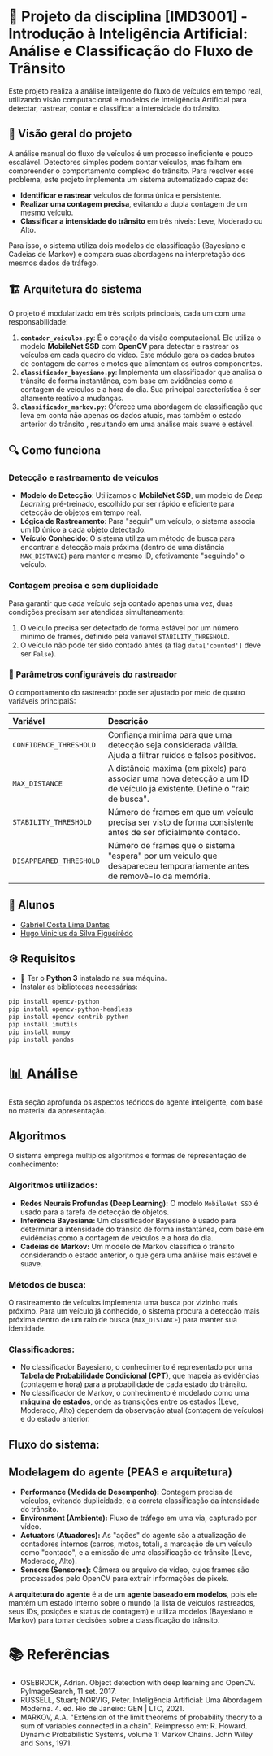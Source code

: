 # 🤖 Projeto da disciplina [IMD3001] - Introdução à Inteligência Artificial: Análise e Classificação do Fluxo de Trânsito

Este projeto realiza a análise inteligente do fluxo de veículos em tempo real, utilizando visão computacional e modelos de Inteligência Artificial para detectar, rastrear, contar e classificar a intensidade do trânsito.

## 📝 Visão geral do projeto

A análise manual do fluxo de veículos é um processo ineficiente e pouco escalável. Detectores simples podem contar veículos, mas falham em compreender o comportamento complexo do trânsito. Para resolver esse problema, este projeto implementa um sistema automatizado capaz de:

* **Identificar e rastrear** veículos de forma única e persistente.
* **Realizar uma contagem precisa**, evitando a dupla contagem de um mesmo veículo.
* **Classificar a intensidade do trânsito** em três níveis: Leve, Moderado ou Alto.

Para isso, o sistema utiliza dois modelos de classificação (Bayesiano e Cadeias de Markov) e compara suas abordagens na interpretação dos mesmos dados de tráfego.

## 🏗️ Arquitetura do sistema

O projeto é modularizado em três scripts principais, cada um com uma responsabilidade:

1.  **`contador_veiculos.py`**: É o coração da visão computacional. Ele utiliza o modelo **MobileNet SSD** com **OpenCV** para detectar e rastrear os veículos em cada quadro do vídeo. Este módulo gera os dados brutos de contagem de carros e motos que alimentam os outros componentes.
2.  **`classificador_bayesiano.py`**: Implementa um classificador que analisa o trânsito de forma instantânea, com base em evidências como a contagem de veículos e a hora do dia. Sua principal característica é ser altamente reativo a mudanças.
3.  **`classificador_markov.py`**: Oferece uma abordagem de classificação que leva em conta não apenas os dados atuais, mas também o estado anterior do trânsito , resultando em uma análise mais suave e estável.

## 🔍 Como funciona

### Detecção e rastreamento de veículos

* **Modelo de Detecção**: Utilizamos o **MobileNet SSD**, um modelo de *Deep Learning* pré-treinado, escolhido por ser rápido e eficiente para detecção de objetos em tempo real.
* **Lógica de Rastreamento**: Para "seguir" um veículo, o sistema associa um ID único a cada objeto detectado.
* **Veículo Conhecido**: O sistema utiliza um método de busca para encontrar a detecção mais próxima (dentro de uma distância `MAX_DISTANCE`) para manter o mesmo ID, efetivamente "seguindo" o veículo.

### Contagem precisa e sem duplicidade

Para garantir que cada veículo seja contado apenas uma vez, duas condições precisam ser atendidas simultaneamente:

1. O veículo precisa ser detectado de forma estável por um número mínimo de frames, definido pela variável `STABILITY_THRESHOLD`.
2. O veículo não pode ter sido contado antes (a flag `data['counted']` deve ser `False`).

### 🔧 Parâmetros configuráveis do rastreador

O comportamento do rastreador pode ser ajustado por meio de quatro variáveis principaiS:

| Variável | Descrição |
| :--- | :--- |
| `CONFIDENCE_THRESHOLD` | Confiança mínima para que uma detecção seja considerada válida. Ajuda a filtrar ruídos e falsos positivos. |
| `MAX_DISTANCE` | A distância máxima (em pixels) para associar uma nova detecção a um ID de veículo já existente. Define o "raio de busca". |
| `STABILITY_THRESHOLD` | Número de frames em que um veículo precisa ser visto de forma consistente antes de ser oficialmente contado. |
| `DISAPPEARED_THRESHOLD` | Número de frames que o sistema "espera" por um veículo que desapareceu temporariamente antes de removê-lo da memória. |

## 👷 Alunos

* [Gabriel Costa Lima Dantas](https://github.com/Gcld) 
* [Hugo Vinicius da Silva Figueirêdo](https://github.com/HugoViniciusSF)

## ⚙️ Requisitos

* 🐍 Ter o **Python 3** instalado na sua máquina.
* Instalar as bibliotecas necessárias:

```bash
pip install opencv-python
pip install opencv-python-headless
pip install opencv-contrib-python
pip install imutils
pip install numpy
pip install pandas
```
# 📊 Análise

Esta seção aprofunda os aspectos teóricos do agente inteligente, com base no material da apresentação.

## Algoritmos

O sistema emprega múltiplos algoritmos e formas de representação de conhecimento:

### Algoritmos utilizados:

* **Redes Neurais Profundas (Deep Learning):** O modelo `MobileNet SSD` é usado para a tarefa de detecção de objetos.
* **Inferência Bayesiana:** Um classificador Bayesiano é usado para determinar a intensidade do trânsito de forma instantânea, com base em evidências como a contagem de veículos e a hora do dia.
* **Cadeias de Markov:** Um modelo de Markov classifica o trânsito considerando o estado anterior, o que gera uma análise mais estável e suave.

### Métodos de busca:

O rastreamento de veículos implementa uma busca por vizinho mais próximo. Para um veículo já conhecido, o sistema procura a detecção mais próxima dentro de um raio de busca (`MAX_DISTANCE`) para manter sua identidade.

### Classificadores:

* No classificador Bayesiano, o conhecimento é representado por uma **Tabela de Probabilidade Condicional (CPT)**, que mapeia as evidências (contagem e hora) para a probabilidade de cada estado do trânsito.
* No classificador de Markov, o conhecimento é modelado como uma **máquina de estados**, onde as transições entre os estados (Leve, Moderado, Alto) dependem da observação atual (contagem de veículos) e do estado anterior.


## Fluxo do sistema:



## Modelagem do agente (PEAS e arquitetura)

* **Performance (Medida de Desempenho):** Contagem precisa de veículos, evitando duplicidade, e a correta classificação da intensidade do trânsito.
* **Environment (Ambiente):** Fluxo de tráfego em uma via, capturado por vídeo.
* **Actuators (Atuadores):** As "ações" do agente são a atualização de contadores internos (carros, motos, total), a marcação de um veículo como "contado", e a emissão de uma classificação de trânsito (Leve, Moderado, Alto).
* **Sensors (Sensores):** Câmera ou arquivo de vídeo, cujos frames são processados pelo OpenCV para extrair informações de pixels.

A **arquitetura do agente** é a de um **agente baseado em modelos**, pois ele mantém um estado interno sobre o mundo (a lista de veículos rastreados, seus IDs, posições e status de contagem) e utiliza modelos (Bayesiano e Markov) para tomar decisões sobre a classificação do trânsito.

# 📚 Referências

* OSEBROCK, Adrian. Object detection with deep learning and OpenCV. PylmageSearch, 11 set. 2017.
* RUSSELL, Stuart; NORVIG, Peter. Inteligência Artificial: Uma Abordagem Moderna. 4. ed. Rio de Janeiro: GEN | LTC, 2021.
* MARKOV, A.A. "Extension of the limit theorems of probability theory to a sum of variables connected in a chain". Reimpresso em: R. Howard. Dynamic Probabilistic Systems, volume 1: Markov Chains. John Wiley and Sons, 1971.
